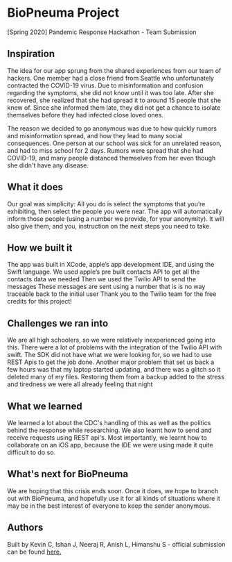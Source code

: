 # BioPneuma Project

[Spring 2020] Pandemic Response Hackathon - Team Submission

## Inspiration
The idea for our app sprung from the shared experiences from our team of hackers. One member had a close friend from Seattle who unfortunately contracted the COVID-19 virus. Due to misinformation and confusion regarding the symptoms, she did not know until it was too late. After she recovered, she realized that she had spread it to around 15 people that she knew of. Since she informed them late, they did not get a chance to isolate themselves before they had infected close loved ones.

The reason we decided to go anonymous was due to how quickly rumors and misinformation spread, and how they lead to many social consequences. One person at our school was sick for an unrelated reason, and had to miss school for 2 days. Rumors were spread that she had COVID-19, and many people distanced themselves from her even though she didn't have any disease.

## What it does
Our goal was simplicity: All you do is select the symptoms that you’re exhibiting, then select the people you were near. The app will automatically inform those people (using a number we provide, for your anonymity). It will also give them, and you, instruction on the next steps you need to take.

## How we built it
The app was built in XCode, apple’s app development IDE, and using the Swift language. We used apple’s pre built contacts API to get all the contacts data we needed Then we used the Twilio API to send the messages These messages are sent using a number that is is no way traceable back to the initial user Thank you to the Twilio team for the free credits for this project!

## Challenges we ran into
We are all high schoolers, so we were relatively inexperienced going into this. There were a lot of problems with the integration of the Twilio API with swift. The SDK did not have what we were looking for, so we had to use REST Apis to get the job done. Another major problem that set us back a few hours was that my laptop started updating, and there was a glitch so it deleted many of my files. Restoring them from a backup added to the stress and tiredness we were all already feeling that night

## What we learned
We learned a lot about the CDC's handling of this as well as the politics behind the response while researching. We also learnt how to send and receive requests using REST api's. Most importantly, we learnt how to collaborate on an iOS app, because the IDE we were using made it quite difficult to do so.

## What's next for BioPneuma
We are hoping that this crisis ends soon. Once it does, we hope to branch out with BioPneuma, and hopefully use it for all kinds of situations where it may be in the best interest of everyone to keep the sender anonymous.

## Authors
Built by Kevin C, Ishan J, Neeraj R, Anish L, Himanshu S - official submission can be found [here.](https://devpost.com/software/biopneuma)
